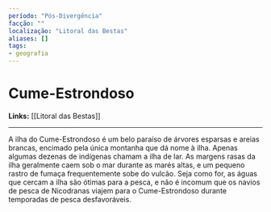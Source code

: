 ```yaml
---
período: "Pós-Divergência"
facção: ""
localização: "Litoral das Bestas"
aliases: []
tags:
- geografia
---
```


# **Cume-Estrondoso**

**Links:** [[Litoral das Bestas]]

---
A ilha do Cume-Estrondoso é um belo paraíso de árvores esparsas e areias brancas, encimado pela única montanha que dá nome à ilha. Apenas algumas dezenas de indígenas chamam a ilha de lar. As margens rasas da ilha geralmente caem sob o mar durante as marés altas, e um pequeno rastro de fumaça frequentemente sobe do vulcão. Seja como for, as águas que cercam a ilha são ótimas para a pesca, e não é incomum que os navios de pesca de Nicodranas viajem para o Cume-Estrondoso durante temporadas de pesca desfavoráveis.